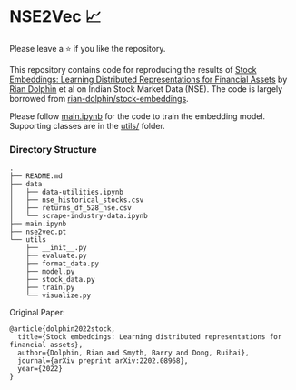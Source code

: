 # NSE2Vec 📈

Please leave a ⭐ if you like the repository.

This repository contains code for reproducing the results of [Stock Embeddings: Learning Distributed Representations for Financial Assets](https://arxiv.org/pdf/2202.08968.pdf) by [Rian Dolphin](https://github.com/rian-dolphin) et al on Indian Stock Market Data (NSE). The code is largely borrowed from [rian-dolphin/stock-embeddings](https://github.com/rian-dolphin/stock-embeddings).

Please follow [main.ipynb](main.ipynb) for the code to train the embedding model. Supporting classes are in the [utils/](utils/) folder.

### Directory Structure
```shell
.
├── README.md
├── data
│   ├── data-utilities.ipynb
│   ├── nse_historical_stocks.csv
│   ├── returns_df_528_nse.csv
│   └── scrape-industry-data.ipynb
├── main.ipynb
├── nse2vec.pt
└── utils
    ├── __init__.py
    ├── evaluate.py
    ├── format_data.py
    ├── model.py
    ├── stock_data.py
    ├── train.py
    └── visualize.py
```

Original Paper:
```
@article{dolphin2022stock,
  title={Stock embeddings: Learning distributed representations for financial assets},
  author={Dolphin, Rian and Smyth, Barry and Dong, Ruihai},
  journal={arXiv preprint arXiv:2202.08968},
  year={2022}
}
```